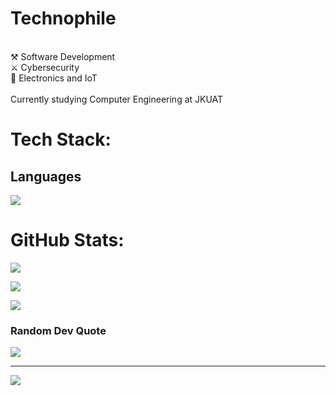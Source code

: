 #  Technophile
<br>⚒️ Software Development<br>⚔️ Cybersecurity<br>🤖 Electronics and IoT<br><br> Currently studying Computer Engineering at JKUAT


#  Tech Stack:
## Languages
![](https://skillicons.dev/icons?i=c,cpp,go,python,nodejs,html,css,php,markdown,bash)

#  GitHub Stats:
![](https://github-readme-stats.vercel.app/api/top-langs/?username=puppykiwi&theme=radical&hide_border=false&include_all_commits=true&count_private=true&layout=compact&langs_count=8)

![](https://github-readme-streak-stats.herokuapp.com/?user=puppykiwi&theme=dark&hide_border=false)<br/>

![](https://github-readme-stats.vercel.app/api?username=puppykiwi&theme=dark&hide_border=false&include_all_commits=true&count_private=true)<br/>
###  Random Dev Quote
![](https://quotes-github-readme.vercel.app/api?type=horizontal&theme=radical)

---
[![](https://visitcount.itsvg.in/api?id=puppykiwi&icon=0&color=0)](https://visitcount.itsvg.in)


